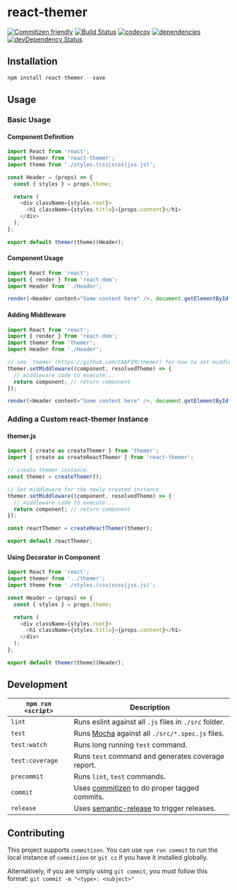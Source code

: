 # react-themer
[![Commitizen friendly](https://img.shields.io/badge/commitizen-friendly-brightgreen.svg)](http://commitizen.github.io/cz-cli/)
[![Build Status](https://travis-ci.org/shanedasilva/retheme.svg?branch=master)](https://travis-ci.org/shanedasilva/retheme)
[![codecov](https://codecov.io/gh/shanedasilva/retheme/branch/master/graph/badge.svg)](https://codecov.io/gh/shanedasilva/retheme)
[![dependencies](https://david-dm.org/shanedasilva/retheme.svg)](https://david-dm.org/shanedasilva/retheme)
[![devDependency Status](https://david-dm.org/shanedasilva/retheme/dev-status.svg)](https://david-dm.org/shanedasilva/retheme#info=devDependencies)


## Installation

```js
npm install react-themer --save
```


## Usage

### Basic Usage
#### Component Definition
```js
import React from 'react';
import themer from 'react-themer';
import theme from './styles.(css|scss|jss.js)';

const Header = (props) => {
  const { styles } = props.theme;

  return (
    <div className={styles.root}>
      <h1 className={styles.title}>{props.content}</h1>
    </div>
  );
};

export default themer(theme)(Header);
```

#### Component Usage
```js
import React from 'react';
import { render } from 'react-dom';
import Header from './Header';

render(<Header content="Some content here" />, document.getElementById('app'));
```

#### Adding Middleware
```js
import React from 'react';
import { render } from 'react-dom';
import themer from 'themer';
import Header from './Header';

// see `themer`(https://github.com/CAAPIM/themer) for how to set middlewares
themer.setMiddleware((component, resolvedTheme) => {
  // middleware code to execute...
  return component; // return component
});

render(<Header content="Some content here" />, document.getElementById('app'));
```


### Adding a Custom react-themer Instance
#### themer.js
```js
import { create as createThemer } from 'themer';
import { create as createReactThemer } from 'react-themer';

// create themer instance.
const themer = createThemer();

// Set middleware for the newly created instance
themer.setMiddleware((component, resolvedTheme) => {
  // middleware code to execute...
  return component; // return component
});

const reactThemer = createReactThemer(themer);

export default reactThemer;
```

#### Using Decorator in Component
```js
import React from 'react';
import themer from '../themer';
import theme from './styles.(css|scss|jss.js)';

const Header = (props) => {
  const { styles } = props.theme;

  return (
    <div className={styles.root}>
      <h1 className={styles.title}>{props.content}</h1>
    </div>
  );
};

export default themer(theme)(Header);
```


## Development

|`npm run <script>`|Description|
|------------------|-----------|
|`lint`| Runs eslint against all `.js` files in `./src` folder.|
|`test`|Runs [Mocha](https://github.com/mochajs/mocha) against all `./src/*.spec.js` files.|
|`test:watch`|Runs long running `test` command.|
|`test:coverage`|Runs `test` command and generates coverage report.|
|`precommit`|Runs `lint`, `test` commands.|
|`commit`|Uses [commitizen](https://github.com/commitizen/cz-cli) to do proper tagged commits.|
|`release`|Uses [semantic-release](https://github.com/semantic-release/semantic-release) to trigger releases.|


## Contributing

This project supports `commitizen`. You can use `npm run commit` to run the local instance of `commitizen` or `git cz` if you have it installed globally.

Alternatively, if you are simply using `git commit`, you must follow this format:
`git commit -m "<type>: <subject>"`
